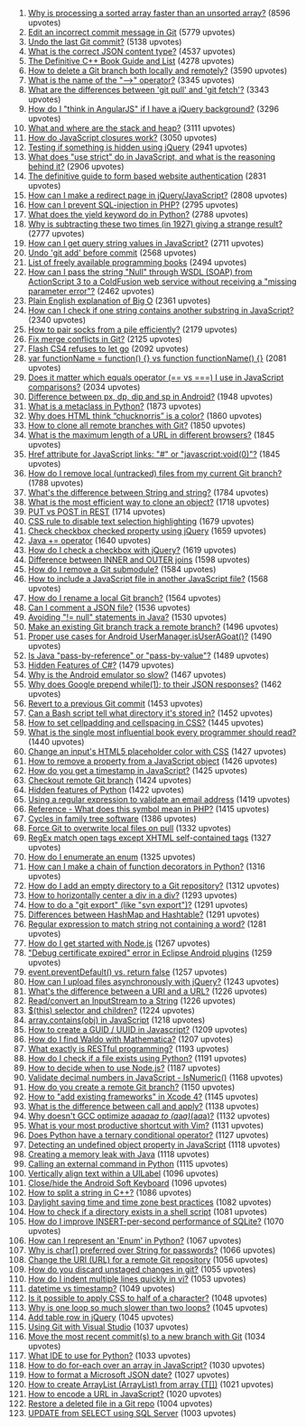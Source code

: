 1. [Why is processing a sorted array faster than an unsorted array?](http://stackoverflow.com/questions/11227809) (8596 upvotes)  
2. [Edit an incorrect commit message in Git](http://stackoverflow.com/questions/179123) (5779 upvotes)  
3. [Undo the last Git commit?](http://stackoverflow.com/questions/927358) (5138 upvotes)  
4. [What is the correct JSON content type?](http://stackoverflow.com/questions/477816) (4537 upvotes)  
5. [The Definitive C++ Book Guide and List](http://stackoverflow.com/questions/388242) (4278 upvotes)  
6. [How to delete a Git branch both locally and remotely?](http://stackoverflow.com/questions/2003505) (3590 upvotes)  
7. [What is the name of the "-->" operator?](http://stackoverflow.com/questions/1642028) (3345 upvotes)  
8. [What are the differences between 'git pull' and 'git fetch'?](http://stackoverflow.com/questions/292357) (3343 upvotes)  
9. [How do I "think in AngularJS" if I have a jQuery background?](http://stackoverflow.com/questions/14994391) (3296 upvotes)  
10. [What and where are the stack and heap?](http://stackoverflow.com/questions/79923) (3111 upvotes)  
11. [How do JavaScript closures work?](http://stackoverflow.com/questions/111102) (3050 upvotes)  
12. [Testing if something is hidden using jQuery](http://stackoverflow.com/questions/178325) (2941 upvotes)  
13. [What does "use strict" do in JavaScript, and what is the reasoning behind it?](http://stackoverflow.com/questions/1335851) (2906 upvotes)  
14. [The definitive guide to form based website authentication](http://stackoverflow.com/questions/549) (2831 upvotes)  
15. [How can I make a redirect page in jQuery/JavaScript?](http://stackoverflow.com/questions/503093) (2808 upvotes)  
16. [How can I prevent SQL-injection in PHP?](http://stackoverflow.com/questions/60174) (2795 upvotes)  
17. [What does the yield keyword do in Python?](http://stackoverflow.com/questions/231767) (2788 upvotes)  
18. [Why is subtracting these two times (in 1927) giving a strange result?](http://stackoverflow.com/questions/6841333) (2777 upvotes)  
19. [How can I get query string values in JavaScript?](http://stackoverflow.com/questions/901115) (2711 upvotes)  
20. [Undo 'git add' before commit](http://stackoverflow.com/questions/348170) (2568 upvotes)  
21. [List of freely available programming books](http://stackoverflow.com/questions/194812) (2494 upvotes)  
22. [How can I pass the string "Null" through WSDL (SOAP) from ActionScript 3 to a ColdFusion web service without receiving a "missing parameter error"?](http://stackoverflow.com/questions/4456438) (2462 upvotes)  
23. [Plain English explanation of Big O](http://stackoverflow.com/questions/487258) (2361 upvotes)  
24. [How can I check if one string contains another substring in JavaScript?](http://stackoverflow.com/questions/1789945) (2340 upvotes)  
25. [How to pair socks from a pile efficiently?](http://stackoverflow.com/questions/14415881) (2179 upvotes)  
26. [Fix merge conflicts in Git?](http://stackoverflow.com/questions/161813) (2125 upvotes)  
27. [Flash CS4 refuses to let go](http://stackoverflow.com/questions/2193953) (2092 upvotes)  
28. [var functionName = function() {} vs function functionName() {}](http://stackoverflow.com/questions/336859) (2081 upvotes)  
29. [Does it matter which equals operator (== vs ===) I use in JavaScript comparisons?](http://stackoverflow.com/questions/359494) (2034 upvotes)  
30. [Difference between px, dp, dip and sp in Android?](http://stackoverflow.com/questions/2025282) (1948 upvotes)  
31. [What is a metaclass in Python?](http://stackoverflow.com/questions/100003) (1873 upvotes)  
32. [Why does HTML think “chucknorris” is a color?](http://stackoverflow.com/questions/8318911) (1860 upvotes)  
33. [How to clone all remote branches with Git?](http://stackoverflow.com/questions/67699) (1850 upvotes)  
34. [What is the maximum length of a URL in different browsers?](http://stackoverflow.com/questions/417142) (1845 upvotes)  
35. [Href attribute for JavaScript links: "#" or "javascript:void(0)"?](http://stackoverflow.com/questions/134845) (1845 upvotes)  
36. [How do I remove local (untracked) files from my current Git branch?](http://stackoverflow.com/questions/61212) (1788 upvotes)  
37. [What's the difference between String and string?](http://stackoverflow.com/questions/7074) (1784 upvotes)  
38. [What is the most efficient way to clone an object?](http://stackoverflow.com/questions/122102) (1718 upvotes)  
39. [PUT vs POST in REST](http://stackoverflow.com/questions/630453) (1714 upvotes)  
40. [CSS rule to disable text selection highlighting](http://stackoverflow.com/questions/826782) (1679 upvotes)  
41. [Check checkbox checked property using jQuery](http://stackoverflow.com/questions/901712) (1659 upvotes)  
42. [Java += operator](http://stackoverflow.com/questions/8710619) (1640 upvotes)  
43. [How do I check a checkbox with jQuery?](http://stackoverflow.com/questions/426258) (1619 upvotes)  
44. [Difference between INNER and OUTER joins](http://stackoverflow.com/questions/38549) (1598 upvotes)  
45. [How do I remove a Git submodule?](http://stackoverflow.com/questions/1260748) (1584 upvotes)  
46. [How to include a JavaScript file in another JavaScript file?](http://stackoverflow.com/questions/950087) (1568 upvotes)  
47. [How do I rename a local Git branch?](http://stackoverflow.com/questions/6591213) (1564 upvotes)  
48. [Can I comment a JSON file?](http://stackoverflow.com/questions/244777) (1536 upvotes)  
49. [Avoiding "!= null" statements in Java?](http://stackoverflow.com/questions/271526) (1530 upvotes)  
50. [Make an existing Git branch track a remote branch?](http://stackoverflow.com/questions/520650) (1496 upvotes)  
51. [Proper use cases for Android UserManager.isUserAGoat()?](http://stackoverflow.com/questions/13375357) (1490 upvotes)  
52. [Is Java "pass-by-reference" or "pass-by-value"?](http://stackoverflow.com/questions/40480) (1489 upvotes)  
53. [Hidden Features of C#?](http://stackoverflow.com/questions/9033) (1479 upvotes)  
54. [Why is the Android emulator so slow?](http://stackoverflow.com/questions/1554099) (1467 upvotes)  
55. [Why does Google prepend while(1); to their JSON responses?](http://stackoverflow.com/questions/2669690) (1462 upvotes)  
56. [Revert to a previous Git commit](http://stackoverflow.com/questions/4114095) (1453 upvotes)  
57. [Can a Bash script tell what directory it's stored in?](http://stackoverflow.com/questions/59895) (1452 upvotes)  
58. [How to set cellpadding and cellspacing in CSS?](http://stackoverflow.com/questions/339923) (1445 upvotes)  
59. [What is the single most influential book every programmer should read?](http://stackoverflow.com/questions/1711) (1440 upvotes)  
60. [Change an input's HTML5 placeholder color with CSS](http://stackoverflow.com/questions/2610497) (1427 upvotes)  
61. [How to remove a property from a JavaScript object](http://stackoverflow.com/questions/208105) (1426 upvotes)  
62. [How do you get a timestamp in JavaScript?](http://stackoverflow.com/questions/221294) (1425 upvotes)  
63. [Checkout remote Git branch](http://stackoverflow.com/questions/1783405) (1424 upvotes)  
64. [Hidden features of Python](http://stackoverflow.com/questions/101268) (1422 upvotes)  
65. [Using a regular expression to validate an email address](http://stackoverflow.com/questions/201323) (1419 upvotes)  
66. [Reference - What does this symbol mean in PHP?](http://stackoverflow.com/questions/3737139) (1415 upvotes)  
67. [Cycles in family tree software](http://stackoverflow.com/questions/6163683) (1386 upvotes)  
68. [Force Git to overwrite local files on pull](http://stackoverflow.com/questions/1125968) (1332 upvotes)  
69. [RegEx match open tags except XHTML self-contained tags](http://stackoverflow.com/questions/1732348) (1327 upvotes)  
70. [How do I enumerate an enum](http://stackoverflow.com/questions/105372) (1325 upvotes)  
71. [How can I make a chain of function decorators in Python?](http://stackoverflow.com/questions/739654) (1316 upvotes)  
72. [How do I add an empty directory to a Git repository?](http://stackoverflow.com/questions/115983) (1312 upvotes)  
73. [How to horizontally center a div in a div?](http://stackoverflow.com/questions/114543) (1293 upvotes)  
74. [How to do a "git export" (like "svn export")?](http://stackoverflow.com/questions/160608) (1291 upvotes)  
75. [Differences between HashMap and Hashtable?](http://stackoverflow.com/questions/40471) (1291 upvotes)  
76. [Regular expression to match string not containing a word?](http://stackoverflow.com/questions/406230) (1281 upvotes)  
77. [How do I get started with Node.js](http://stackoverflow.com/questions/2353818) (1267 upvotes)  
78. ["Debug certificate expired" error in Eclipse Android plugins](http://stackoverflow.com/questions/2194808) (1259 upvotes)  
79. [event.preventDefault() vs. return false](http://stackoverflow.com/questions/1357118) (1257 upvotes)  
80. [How can I upload files asynchronously with jQuery?](http://stackoverflow.com/questions/166221) (1243 upvotes)  
81. [What's the difference between a URI and a URL?](http://stackoverflow.com/questions/176264) (1226 upvotes)  
82. [Read/convert an InputStream to a String](http://stackoverflow.com/questions/309424) (1226 upvotes)  
83. [$(this) selector and children?](http://stackoverflow.com/questions/306583) (1224 upvotes)  
84. [array.contains(obj) in JavaScript](http://stackoverflow.com/questions/237104) (1218 upvotes)  
85. [How to create a GUID / UUID in Javascript?](http://stackoverflow.com/questions/105034) (1209 upvotes)  
86. [How do I find Waldo with Mathematica?](http://stackoverflow.com/questions/8479058) (1207 upvotes)  
87. [What exactly is RESTful programming?](http://stackoverflow.com/questions/671118) (1193 upvotes)  
88. [How do I check if a file exists using Python?](http://stackoverflow.com/questions/82831) (1191 upvotes)  
89. [How to decide when to use Node.js?](http://stackoverflow.com/questions/5062614) (1187 upvotes)  
90. [Validate decimal numbers in JavaScript - IsNumeric()](http://stackoverflow.com/questions/18082) (1168 upvotes)  
91. [How do you create a remote Git branch?](http://stackoverflow.com/questions/1519006) (1150 upvotes)  
92. [How to "add existing frameworks" in Xcode 4?](http://stackoverflow.com/questions/3352664) (1145 upvotes)  
93. [What is the difference between call and apply?](http://stackoverflow.com/questions/1986896) (1138 upvotes)  
94. [Why doesn't GCC optimize a*a*a*a*a*a to (a*a*a)*(a*a*a)?](http://stackoverflow.com/questions/6430448) (1132 upvotes)  
95. [What is your most productive shortcut with Vim?](http://stackoverflow.com/questions/1218390) (1131 upvotes)  
96. [Does Python have a ternary conditional operator?](http://stackoverflow.com/questions/394809) (1127 upvotes)  
97. [Detecting an undefined object property in JavaScript](http://stackoverflow.com/questions/27509) (1118 upvotes)  
98. [Creating a memory leak with Java](http://stackoverflow.com/questions/6470651) (1118 upvotes)  
99. [Calling an external command in Python](http://stackoverflow.com/questions/89228) (1115 upvotes)  
100. [Vertically align text within a UILabel](http://stackoverflow.com/questions/1054558) (1096 upvotes)  
101. [Close/hide the Android Soft Keyboard](http://stackoverflow.com/questions/1109022) (1096 upvotes)  
102. [How to split a string in C++?](http://stackoverflow.com/questions/236129) (1086 upvotes)  
103. [Daylight saving time and time zone best practices](http://stackoverflow.com/questions/2532729) (1082 upvotes)  
104. [How to check if a directory exists in a shell script](http://stackoverflow.com/questions/59838) (1081 upvotes)  
105. [How do I improve INSERT-per-second performance of SQLite?](http://stackoverflow.com/questions/1711631) (1070 upvotes)  
106. [How can I represent an 'Enum' in Python?](http://stackoverflow.com/questions/36932) (1067 upvotes)  
107. [Why is char[] preferred over String for passwords?](http://stackoverflow.com/questions/8881291) (1066 upvotes)  
108. [Change the URI (URL) for a remote Git repository](http://stackoverflow.com/questions/2432764) (1056 upvotes)  
109. [How do you discard unstaged changes in git?](http://stackoverflow.com/questions/52704) (1055 upvotes)  
110. [How do I indent multiple lines quickly in vi?](http://stackoverflow.com/questions/235839) (1053 upvotes)  
111. [datetime vs timestamp?](http://stackoverflow.com/questions/409286) (1049 upvotes)  
112. [Is it possible to apply CSS to half of a character?](http://stackoverflow.com/questions/23569441) (1048 upvotes)  
113. [Why is one loop so much slower than two loops?](http://stackoverflow.com/questions/8547778) (1045 upvotes)  
114. [Add table row in jQuery](http://stackoverflow.com/questions/171027) (1045 upvotes)  
115. [Using Git with Visual Studio](http://stackoverflow.com/questions/507343) (1037 upvotes)  
116. [Move the most recent commit(s) to a new branch with Git](http://stackoverflow.com/questions/1628563) (1034 upvotes)  
117. [What IDE to use for Python?](http://stackoverflow.com/questions/81584) (1033 upvotes)  
118. [How to do for-each over an array in JavaScript?](http://stackoverflow.com/questions/9329446) (1030 upvotes)  
119. [How to format a Microsoft JSON date?](http://stackoverflow.com/questions/206384) (1027 upvotes)  
120. [How to create ArrayList (ArrayList<T>) from array (T[])](http://stackoverflow.com/questions/157944) (1021 upvotes)  
121. [How to encode a URL in JavaScript?](http://stackoverflow.com/questions/332872) (1020 upvotes)  
122. [Restore a deleted file in a Git repo](http://stackoverflow.com/questions/953481) (1004 upvotes)  
123. [UPDATE from SELECT using SQL Server](http://stackoverflow.com/questions/2334712) (1003 upvotes)  
